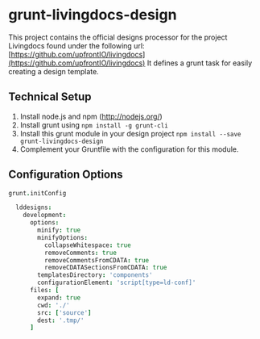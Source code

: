 grunt-livingdocs-design
=======================

This project contains the official designs processor for the project Livingdocs found under the following url: [https://github.com/upfrontIO/livingdocs](https://github.com/upfrontIO/livingdocs)
It defines a grunt task for easily creating a design template.

## Technical Setup

  1. Install node.js and npm (http://nodejs.org/)
  2. Install grunt using `npm install -g grunt-cli`
  3. Install this grunt module in your design project `npm install --save grunt-livingdocs-design`
  5. Complement your Gruntfile with the configuration for this module.


## Configuration Options

```coffee
grunt.initConfig

  lddesigns:
    development:
      options:
        minify: true
        minifyOptions:
          collapseWhitespace: true
          removeComments: true
          removeCommentsFromCDATA: true
          removeCDATASectionsFromCDATA: true
        templatesDirectory: 'components'
        configurationElement: 'script[type=ld-conf]'
      files: [
        expand: true
        cwd: './'
        src: ['source']
        dest: '.tmp/'
      ]
```
